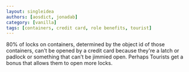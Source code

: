 ```yaml
---
layout: singleidea
authors: [aosdict, jonadab]
category: [vanilla]
tags: [containers, credit card, role benefits, tourist]
---
```

80% of locks on containers, determined by the object id of those containers, can't be opened by a credit card because they're a latch or padlock or something that can't be jimmied open. Perhaps Tourists get a bonus that allows them to open more locks.
